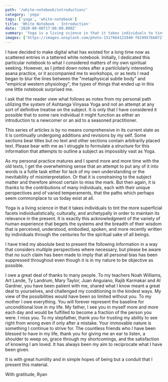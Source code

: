 ```yaml
---
path: '/white-notebook/introduction/'
category: 'yoga'
tags: ['yoga', 'white-notebook']
title: 'White Notebook - Introduction'
date: '2020-08-08T17:06:00.000Z'
summary: 'Yoga is a living science in that it takes individuals to tint the more superficial facets individualistically, culturally, and archetypally in order to maintain its relevance in the present...'
images: ['https://images.unsplash.com/photo-1517664121940-f819957bb072?ixid=eyJhcHBfaWQiOjEyMDd9&auto=format&w=1600&q=80']
---
```


I have decided to make digital what has existed for a long time now as scattered entries in a tattered white notebook. Initially, I dedicated this particular notebook to what I considered matters of my own spiritual seeking. However, as I jotted down notes after a particlularly interesting asana practice, or it accompanied me to workshops, or as texts I read began to blur the lines between the "metaphysical subtle body" and "empirical western physiology", the types of things that ended up in this one little notebook surprised me.

I ask that the reader view what follows as notes from my personal path utilizing the system of Ashtanga Vinyasa Yoga and not an attempt at any sort of definitive treatise on the subject. It is only that I have considered it possible that to some rare individual it might function as either an introduction to a newcomer or an aid to a seasoned practitioner.

This series of articles is by no means comprehensive in its current state as it is continually undergoing additions and revisions by my self. Some sections bear titles but no text and other sections contain arbitrarily placed text. Please bear with me as I struggle to formulate a structure for this information that attempts to outline a subject as impossibly vast as Yoga.

As my personal practice matures and I spend more and more time with the old texts, I get the overwhelming sense that an attempt to put any of it into words is a futile task either for lack of my own understanding or the inevitability of misinterpretation. Or that it is constraining to the subject matter and therefore almost certain to miss the mark. But then again, it is thanks to the contributions of many individuals, each with their unique perspectives and of varied temperaments, that the paths which perhaps seem commonplace to us today exist at all.

Yoga is a living science in that it takes individuals to tint the more superficial facets individualistically, culturally, and archetypally in order to maintain its relevance in the present. It is exactly this acknowledgment of the variety of human experience that begets the systems and the breadth of their wisdom that is perceived, understood, embodied, spoken, and more recently written by individuals through the centuries for the spiritual sake of all beings.

I have tried my absolute best to present the following information in a way that considers multiple perspectives where necessary, but please be aware that no such claim has been made to imply that all personal bias has been suppressed throughout even though it is in my nature to be objective as possible.

I owe a great deal of thanks to many people. To my teachers Noah Williams, Art Lande, Ty Landrum, Mary Taylor, Juan Anguiano, Rajib Karmakar and Al Gardner, you have been patient with me, shared what I know meant a great deal to yourselves, and challenged my conditioning in the kindest ways. My view of the possibilities would have been so limited without you. To my mother I owe everything. You will forever represent the baseline for unconditional love in my life. My father, I see you in myself more and more each day and would be fulfilled to become a fraction of the person you were. I miss you. To my stepfather, thank you for trusting my ability to see right from wrong even if only after a mistake. Your immovable nature is something I continue to strive for. The countless friends who I have been blessed to have in my life, thank you for giving me an ear to listen, a shoulder to weep on, grace through my shortcomings, and the satisfaction of knowing I am loved. It has always been my aim to reciprocate what I have been given.

It is with great humility and in simple hopes of being but a conduit that I present this material.

With gratitude,
Ryan
